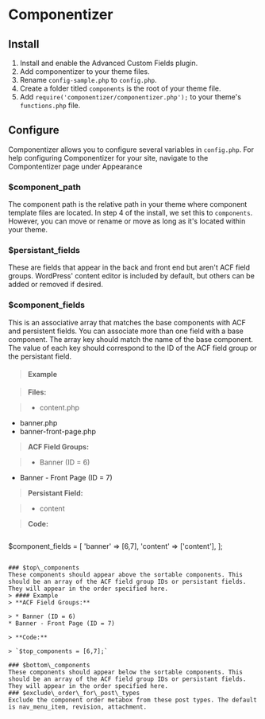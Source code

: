 # Componentizer

## Install
1. Install and enable the Advanced Custom Fields plugin.
1. Add componentizer to your theme files.
1. Rename `config-sample.php` to `config.php`.
1. Create a folder titled `components` is the root of your theme file.
1. Add `require('componentizer/componentizer.php');` to your theme's `functions.php` file.

## Configure
Componentizer allows you to configure several variables in `config.php`. For help configuring Componentizer for your site, navigate to the Compontentizer page under Appearance
### $component\_path
The component path is the relative path in your theme where component template files are located. In step 4 of the install, we set this to `components`. However, you can move or rename or move as long as it's located within your theme.
### $persistant\_fields
These are fields that appear in the back and front end but aren't ACF field groups. WordPress' content editor is included by default, but others can be added or removed if desired.
### $component\_fields
This is an associative array that matches the base components with ACF and persistent fields. You can associate more than one field with a base component. The array key should match the name of the base component. The value of each key should correspond to the ID of the ACF field group or the persistant field.

> #### Example

> **Files:**

> * content.php
* banner.php
* banner-front-page.php

> **ACF Field Groups:**

> * Banner (ID = 6)
* Banner - Front Page (ID = 7)

> **Persistant Field:**

> * content

> **Code:**

> ```
$component_fields = [
'banner' => [6,7],
'content' => ['content'],
];
```

### $top\_components
These components should appear above the sortable components. This should be an array of the ACF field group IDs or persistant fields. They will appear in the order specified here.
> #### Example
> **ACF Field Groups:**

> * Banner (ID = 6)
* Banner - Front Page (ID = 7)

> **Code:**

> `$top_components = [6,7];`

### $bottom\_components
These components should appear below the sortable components. This should be an array of the ACF field group IDs or persistant fields. They will appear in the order specified here.
### $exclude\_order\_for\_post\_types
Exclude the component order metabox from these post types. The default is nav_menu_item, revision, attachment.